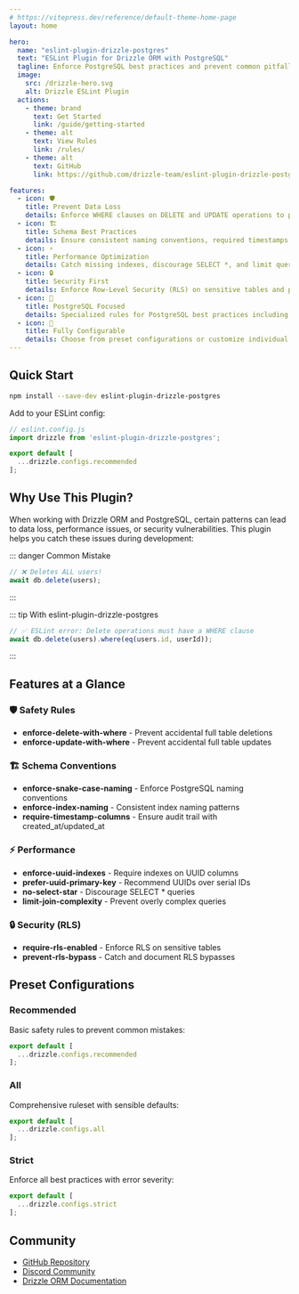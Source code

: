 ```yaml
---
# https://vitepress.dev/reference/default-theme-home-page
layout: home

hero:
  name: "eslint-plugin-drizzle-postgres"
  text: "ESLint Plugin for Drizzle ORM with PostgreSQL"
  tagline: Enforce PostgreSQL best practices and prevent common pitfalls when using Drizzle ORM
  image:
    src: /drizzle-hero.svg
    alt: Drizzle ESLint Plugin
  actions:
    - theme: brand
      text: Get Started
      link: /guide/getting-started
    - theme: alt
      text: View Rules
      link: /rules/
    - theme: alt
      text: GitHub
      link: https://github.com/drizzle-team/eslint-plugin-drizzle-postgres

features:
  - icon: 🛡️
    title: Prevent Data Loss
    details: Enforce WHERE clauses on DELETE and UPDATE operations to prevent accidental full table modifications
  - icon: 🏗️
    title: Schema Best Practices
    details: Ensure consistent naming conventions, required timestamps, and proper index configuration
  - icon: ⚡
    title: Performance Optimization
    details: Catch missing indexes, discourage SELECT *, and limit query complexity before it becomes a problem
  - icon: 🔒
    title: Security First
    details: Enforce Row-Level Security (RLS) on sensitive tables and prevent accidental security bypasses
  - icon: 🎯
    title: PostgreSQL Focused
    details: Specialized rules for PostgreSQL best practices including UUID usage and proper data types
  - icon: 🔧
    title: Fully Configurable
    details: Choose from preset configurations or customize individual rules to match your team's standards
---
```


## Quick Start

```bash
npm install --save-dev eslint-plugin-drizzle-postgres
```

Add to your ESLint config:

```js
// eslint.config.js
import drizzle from 'eslint-plugin-drizzle-postgres';

export default [
  ...drizzle.configs.recommended
];
```

## Why Use This Plugin?

When working with Drizzle ORM and PostgreSQL, certain patterns can lead to data loss, performance issues, or security vulnerabilities. This plugin helps you catch these issues during development:

::: danger Common Mistake
```js
// ❌ Deletes ALL users!
await db.delete(users);
```
:::

::: tip With eslint-plugin-drizzle-postgres
```js
// ✅ ESLint error: Delete operations must have a WHERE clause
await db.delete(users).where(eq(users.id, userId));
```
:::

## Features at a Glance

### 🛡️ Safety Rules
- **enforce-delete-with-where** - Prevent accidental full table deletions
- **enforce-update-with-where** - Prevent accidental full table updates

### 🏗️ Schema Conventions
- **enforce-snake-case-naming** - Enforce PostgreSQL naming conventions
- **enforce-index-naming** - Consistent index naming patterns
- **require-timestamp-columns** - Ensure audit trail with created_at/updated_at

### ⚡ Performance
- **enforce-uuid-indexes** - Require indexes on UUID columns
- **prefer-uuid-primary-key** - Recommend UUIDs over serial IDs
- **no-select-star** - Discourage SELECT * queries
- **limit-join-complexity** - Prevent overly complex queries

### 🔒 Security (RLS)
- **require-rls-enabled** - Enforce RLS on sensitive tables
- **prevent-rls-bypass** - Catch and document RLS bypasses

## Preset Configurations

### Recommended
Basic safety rules to prevent common mistakes:
```js
export default [
  ...drizzle.configs.recommended
];
```

### All
Comprehensive ruleset with sensible defaults:
```js
export default [
  ...drizzle.configs.all
];
```

### Strict
Enforce all best practices with error severity:
```js
export default [
  ...drizzle.configs.strict
];
```

## Community

- [GitHub Repository](https://github.com/drizzle-team/eslint-plugin-drizzle-postgres)
- [Discord Community](https://discord.gg/drizzle-orm)
- [Drizzle ORM Documentation](https://orm.drizzle.team)